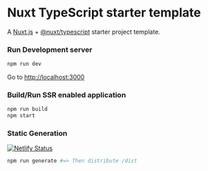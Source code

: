 # Nuxt TypeScript starter template

A [Nuxt.js](https://github.com/nuxt/nuxt.js) + [@nuxt/typescript](https://github.com/nuxt/typescript) starter project template.

### Run Development server

```sh
npm run dev
```

Go to [http://localhost:3000](http://localhost:3000)

### Build/Run SSR enabled application

```sh
npm run build
npm start
```

### Static Generation

[![Netlify Status](https://api.netlify.com/api/v1/badges/e5bf3478-1cb8-44c4-8aeb-040083bd39ca/deploy-status)](https://nuxt-ts-template.netlify.com/)

```sh
npm run generate #=> Then distribute /dist
```
